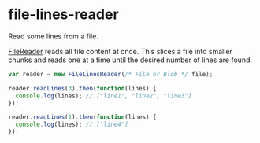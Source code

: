 # file-lines-reader

Read some lines from a file.

[FileReader](https://developer.mozilla.org/en-US/docs/Web/API/FileReader) reads all file content at once. This
slices a file into smaller chunks and reads one at a time until the desired number of lines are found.


```JavaScript
var reader = new FileLinesReader(/* File or Blob */ file);

reader.readLines(3).then(function(lines) {
  console.log(lines); // ["line1", "line2", "line3"]
});

reader.readLines(1).then(function(lines) {
  console.log(lines); // ["line4"]
});
```

